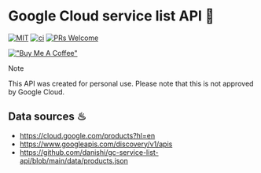 # Google Cloud service list API 📖

[![MIT](https://img.shields.io/github/license/danishi/DynamoDB-CSV)](https://github.com/danishi/dynamodb-csv/blob/master/LICENSE)
[![ci](https://github.com/danishi/DynamoDB-CSV/actions/workflows/ci.yaml/badge.svg?branch=master)](https://github.com/danishi/DynamoDBImportCSV/actions/workflows/ci.yaml)
[![PRs Welcome](https://img.shields.io/badge/PRs-welcome-brightgreen.svg?style=flat-square)](https://makeapullrequest.com)

[!["Buy Me A Coffee"](https://www.buymeacoffee.com/assets/img/custom_images/orange_img.png)](https://www.buymeacoffee.com/danishi)

> [!NOTE]
> This API was created for personal use.
> Please note that this is not approved by Google Cloud.

## Data sources ♨
- https://cloud.google.com/products?hl=en
- https://www.googleapis.com/discovery/v1/apis
- https://github.com/danishi/gc-service-list-api/blob/main/data/products.json
